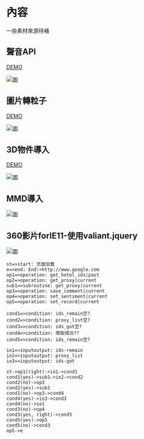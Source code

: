 
# 內容

一些素材來源待補

## 聲音API

[DEMO](http://lauraluo.github.io/webGL-demo/audio.html)

![圖](http://lauraluo.github.io/webGL-demo/images/audio.gif?v=2)

## 圖片轉粒子

[DEMO](http://lauraluo.github.io/webGL-demo/particle.html)

![圖](http://lauraluo.github.io/webGL-demo/images/pr.gif?v=2)

## 3D物件導入

[DEMO](http://lauraluo.github.io/webGL-demo/import)

![圖](http://lauraluo.github.io/webGL-demo/images/import.gif?v=2)

## MMD導入
![圖](http://lauraluo.github.io/webGL-demo/images/mmd.gif?v=2)

## 360影片forIE11-使用valiant.jquery
![圖](http://lauraluo.github.io/webGL-demo/images/360.gif?v=2)


```flow
st=>start: 页面加载
e=>end: End:>http://www.google.com
op1=>operation: get_hotel_ids|past
op2=>operation: get_proxy|current
sub1=>subroutine: get_proxy|current
op3=>operation: save_comment|current
op4=>operation: set_sentiment|current
op5=>operation: set_record|current

cond1=>condition: ids_remain空?
cond2=>condition: proxy_list空?
cond3=>condition: ids_got空?
cond4=>condition: 爬取成功??
cond5=>condition: ids_remain空?

io1=>inputoutput: ids-remain
io2=>inputoutput: proxy_list
io3=>inputoutput: ids-got

st->op1(right)->io1->cond1
cond1(yes)->sub1->io2->cond2
cond2(no)->op3
cond2(yes)->sub1
cond1(no)->op3->cond4
cond4(yes)->io3->cond3
cond4(no)->io1
cond3(no)->op4
cond3(yes, right)->cond5
cond5(yes)->op5
cond5(no)->cond3
op5->e

```
